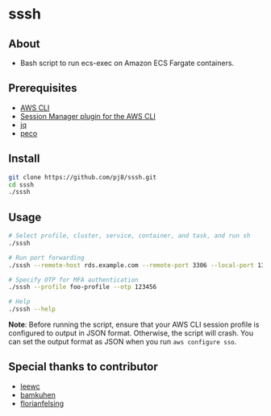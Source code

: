 # sssh
## About
- Bash script to run ecs-exec on Amazon ECS Fargate containers.

## Prerequisites
- [AWS CLI](https://docs.aws.amazon.com/cli/latest/userguide/getting-started-install.html)
- [Session Manager plugin for the AWS CLI](https://docs.aws.amazon.com/systems-manager/latest/userguide/session-manager-working-with-install-plugin.html)
- [jq](https://stedolan.github.io/jq/download/)
- [peco](https://github.com/peco/peco#installation)

## Install
```bash
git clone https://github.com/pj8/sssh.git
cd sssh
./sssh
```

## Usage
```bash
# Select profile, cluster, service, container, and task, and run sh
./sssh

# Run port forwarding
./sssh --remote-host rds.example.com --remote-port 3306 --local-port 13306

# Specify OTP for MFA authentication
./sssh --profile foo-profile --otp 123456

# Help
./sssh --help
```
**Note**: Before running the script, ensure that your AWS CLI session profile is configured to output in JSON format. Otherwise, the script will crash. You can set the output format as JSON when you run `aws configure sso`.

## Special thanks to contributor
- [leewc](https://github.com/leewc)
- [bamkuhen](https://github.com/bamkuhen)
- [florianfelsing](https://github.com/florianfelsing)

